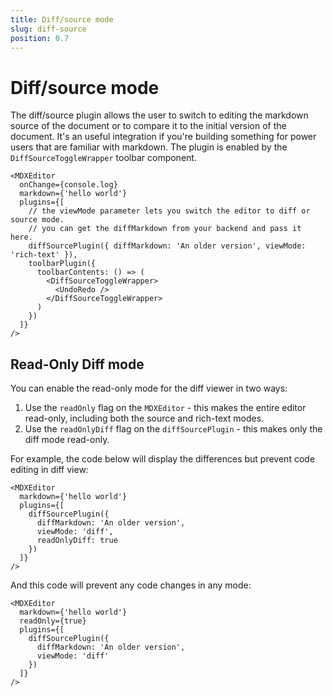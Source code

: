 ```yaml
---
title: Diff/source mode
slug: diff-source
position: 0.7
---
```


# Diff/source mode

The diff/source plugin allows the user to switch to editing the markdown source of the document or to compare it to the initial version of the document.
It's an useful integration if you're building something for power users that are familiar with markdown. The plugin is enabled by the `DiffSourceToggleWrapper` toolbar component.

```tsx
<MDXEditor
  onChange={console.log}
  markdown={'hello world'}
  plugins={[
    // the viewMode parameter lets you switch the editor to diff or source mode.
    // you can get the diffMarkdown from your backend and pass it here.
    diffSourcePlugin({ diffMarkdown: 'An older version', viewMode: 'rich-text' }),
    toolbarPlugin({
      toolbarContents: () => (
        <DiffSourceToggleWrapper>
          <UndoRedo />
        </DiffSourceToggleWrapper>
      )
    })
  ]}
/>
```

## Read-Only Diff mode

You can enable the read-only mode for the diff viewer in two ways:

1. Use the `readOnly` flag on the `MDXEditor` - this makes the entire editor read-only, including both the source and rich-text modes.
2. Use the `readOnlyDiff` flag on the `diffSourcePlugin` - this makes only the diff mode read-only.

For example, the code below will display the differences but prevent code editing in diff view:

```tsx
<MDXEditor
  markdown={'hello world'}
  plugins={[
    diffSourcePlugin({
      diffMarkdown: 'An older version',
      viewMode: 'diff',
      readOnlyDiff: true
    })
  ]}
/>
```

And this code will prevent any code changes in any mode:

```tsx
<MDXEditor
  markdown={'hello world'}
  readOnly={true}
  plugins={[
    diffSourcePlugin({
      diffMarkdown: 'An older version',
      viewMode: 'diff'
    })
  ]}
/>
```

